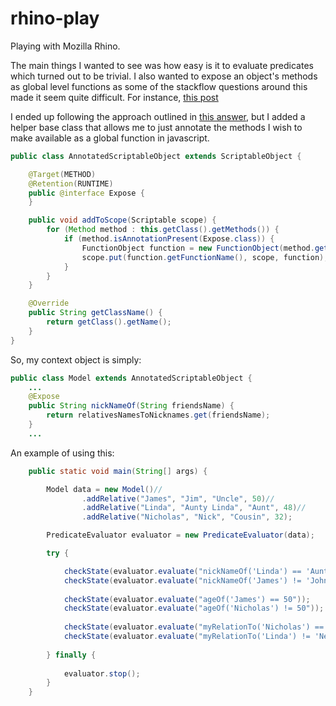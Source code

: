 rhino-play
==========

Playing with Mozilla Rhino.

The main things I wanted to see was how easy is it to evaluate predicates which turned out to be trivial.
I also wanted to expose an object's methods as global level functions as some of the stackflow questions around this made it seem quite difficult.
For instance, [this post](http://stackoverflow.com/questions/2552300/how-can-i-add-methods-from-a-java-class-as-global-functions-in-javascript-using)


I ended up following the approach outlined in [this answer](http://stackoverflow.com/a/16479685/1089998), but I added a helper base class that allows me to just annotate the methods I wish to make available as a global function in javascript.    
```java
public class AnnotatedScriptableObject extends ScriptableObject {

	@Target(METHOD)
	@Retention(RUNTIME)
	public @interface Expose {
	}

	public void addToScope(Scriptable scope) {
		for (Method method : this.getClass().getMethods()) {
			if (method.isAnnotationPresent(Expose.class)) {
				FunctionObject function = new FunctionObject(method.getName(), method, this);
				scope.put(function.getFunctionName(), scope, function);
			}
		}
	}

	@Override
	public String getClassName() {
		return getClass().getName();
	}
}
```

So, my context object is simply: 

```java
public class Model extends AnnotatedScriptableObject {
	...
	@Expose
	public String nickNameOf(String friendsName) {
		return relativesNamesToNicknames.get(friendsName);
	}
	...
```
 
 An example of using this:


```java
	public static void main(String[] args) {

		Model data = new Model()//
				.addRelative("James", "Jim", "Uncle", 50)//
				.addRelative("Linda", "Aunty Linda", "Aunt", 48)//
				.addRelative("Nicholas", "Nick", "Cousin", 32);

		PredicateEvaluator evaluator = new PredicateEvaluator(data);

		try {

			checkState(evaluator.evaluate("nickNameOf('Linda') == 'Aunty Linda'"));
			checkState(evaluator.evaluate("nickNameOf('James') != 'Johnny'"));
			
			checkState(evaluator.evaluate("ageOf('James') == 50"));
			checkState(evaluator.evaluate("ageOf('Nicholas') != 50"));
			
			checkState(evaluator.evaluate("myRelationTo('Nicholas') == 'Cousin'"));
			checkState(evaluator.evaluate("myRelationTo('Linda') != 'Nemesis'"));
			
		} finally {
			
			evaluator.stop();
		}
	}
```